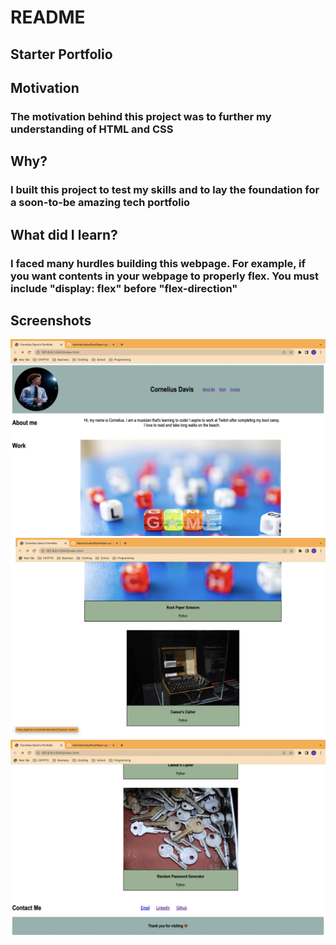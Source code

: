 # README

## Starter Portfolio

## Motivation

### The motivation behind this project was to further my understanding of HTML and CSS

## Why?

### I built this project to test my skills and to lay the foundation for a soon-to-be amazing tech portfolio

## What did I learn?

### I faced many hurdles building this webpage. For example, if you want contents in your webpage to properly flex. You must include "display: flex" before "flex-direction"

## Screenshots

![Alt text](./Assets/images/Screen%20Shot%202022-11-01%20at%2010.10.42%20PM.png)
![Alt text](./Assets/images/Screen%20Shot%202022-11-01%20at%2010.10.54%20PM.png)
![Alt text](./Assets/images/Screen%20Shot%202022-11-01%20at%2010.10.59%20PM.png)
